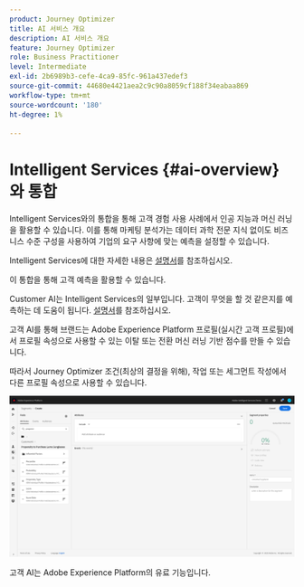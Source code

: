 ```yaml
---
product: Journey Optimizer
title: AI 서비스 개요
description: AI 서비스 개요
feature: Journey Optimizer
role: Business Practitioner
level: Intermediate
exl-id: 2b6989b3-cefe-4ca9-85fc-961a437edef3
source-git-commit: 44680e4421aea2c9c90a8059cf188f34eabaa869
workflow-type: tm+mt
source-wordcount: '180'
ht-degree: 1%

---
```


# Intelligent Services {#ai-overview} 와 통합

Intelligent Services와의 통합을 통해 고객 경험 사용 사례에서 인공 지능과 머신 러닝을 활용할 수 있습니다. 이를 통해 마케팅 분석가는 데이터 과학 전문 지식 없이도 비즈니스 수준 구성을 사용하여 기업의 요구 사항에 맞는 예측을 설정할 수 있습니다.

Intelligent Services에 대한 자세한 내용은 [설명서](https://docs.adobe.com/content/help/en/experience-platform/intelligent-services/home.html)를 참조하십시오.

이 통합을 통해 고객 예측을 활용할 수 있습니다.

Customer AI는 Intelligent Services의 일부입니다. 고객이 무엇을 할 것 같은지를 예측하는 데 도움이 됩니다. [설명서](https://docs.adobe.com/content/help/en/experience-platform/intelligent-services/customer-ai/overview.html)를 참조하십시오.

고객 AI를 통해 브랜드는 Adobe Experience Platform 프로필(실시간 고객 프로필)에서 프로필 속성으로 사용할 수 있는 이탈 또는 전환 머신 러닝 기반 점수를 만들 수 있습니다.

따라서 Journey Optimizer 조건(최상의 결정을 위해), 작업 또는 세그먼트 작성에서 다른 프로필 속성으로 사용할 수 있습니다.

![](../assets/customer-ai.png)

고객 AI는 Adobe Experience Platform의 유료 기능입니다.